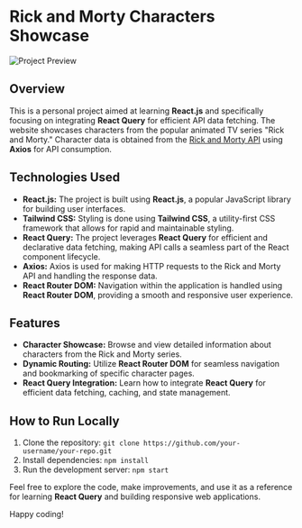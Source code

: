 # Rick and Morty Characters Showcase

![Project Preview](<Add link to project preview image if available>)

## Overview

This is a personal project aimed at learning **React.js** and specifically focusing on integrating **React Query** for efficient API data fetching. The website showcases characters from the popular animated TV series "Rick and Morty." Character data is obtained from the [Rick and Morty API](https://rickandmortyapi.com/) using **Axios** for API consumption.

## Technologies Used

- **React.js:** The project is built using **React.js**, a popular JavaScript library for building user interfaces.
- **Tailwind CSS:** Styling is done using **Tailwind CSS**, a utility-first CSS framework that allows for rapid and maintainable styling.
- **React Query:** The project leverages **React Query** for efficient and declarative data fetching, making API calls a seamless part of the React component lifecycle.
- **Axios:** Axios is used for making HTTP requests to the Rick and Morty API and handling the response data.
- **React Router DOM:** Navigation within the application is handled using **React Router DOM**, providing a smooth and responsive user experience.

## Features

- **Character Showcase:** Browse and view detailed information about characters from the Rick and Morty series.
- **Dynamic Routing:** Utilize **React Router DOM** for seamless navigation and bookmarking of specific character pages.
- **React Query Integration:** Learn how to integrate **React Query** for efficient data fetching, caching, and state management.

## How to Run Locally

1. Clone the repository: `git clone https://github.com/your-username/your-repo.git`
2. Install dependencies: `npm install`
3. Run the development server: `npm start`

Feel free to explore the code, make improvements, and use it as a reference for learning **React Query** and building responsive web applications.

Happy coding!
